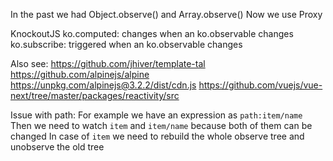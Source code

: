 
In the past we had Object.observe() and Array.observe()
Now we use Proxy

KnockoutJS
ko.computed: changes when an ko.observable changes
ko.subscribe: triggered when an ko.observable changes

Also see:
https://github.com/jhiver/template-tal
https://github.com/alpinejs/alpine
https://unpkg.com/alpinejs@3.2.2/dist/cdn.js
https://github.com/vuejs/vue-next/tree/master/packages/reactivity/src


Issue with path:
  For example we have an expression as `path:item/name`
  Then we need to watch `item` and `item/name` because both of them can be changed
  In case of `item` we need to rebuild the whole observe tree and unobserve the old tree
